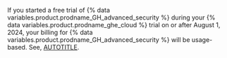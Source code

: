If you started a free trial of {% data variables.product.prodname_GH_advanced_security %} during your {% data variables.product.prodname_ghe_cloud %} trial on or after August 1, 2024, your billing for {% data variables.product.prodname_GH_advanced_security %} will be usage-based. See, [AUTOTITLE](/billing/managing-billing-for-your-products/managing-billing-for-github-advanced-security/about-billing-for-github-advanced-security#metered-billing-for-github-advanced-security).
